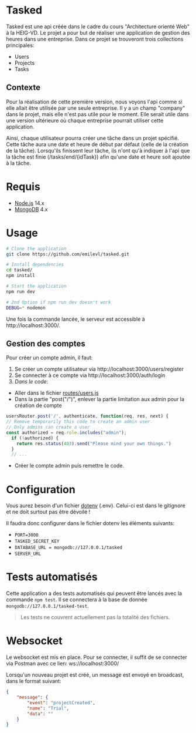 # Tasked
Tasked est une api créée dans le cadre du cours "Architecture orienté Web" à la HEIG-VD.
Le projet a pour but de réaliser une application de gestion des heures dans une entreprise.
Dans ce projet se trouveront trois collections principales: 
- Users
- Projects
- Tasks

## Contexte
Pour la réalisation de cette première version, nous voyons l'api comme si elle allait être utilisée par une seule entreprise. 
Il y a un champ "company" dans le projet, mais elle n'est pas utile pour le moment. Elle serait utile dans une version ultérieure où chaque entreprise pourrait utiliser cette application.

Ainsi, chaque utilisateur pourra créer une tâche dans un projet spécifié. Cette tâche aura une date et heure de début par défaut (celle de la création de la tâche). Lorsqu'ils finissent leur tâche, ils n'ont qu'à indiquer à l'api que la tâche est finie (/tasks/end/{idTask}) afin qu'une date et heure soit ajoutée à la tâche. 

# Requis
- [Node.js](https://nodejs.org/en/) 14.x
- [MongoDB](mongodb.com) 4.x

# Usage
```bash
# Clone the application
git clone https://github.com/emilevl/tasked.git

# Install dependencies
cd tasked/
npm install

# Start the application
npm run dev

# 2nd Option if npm run dev doesn't work
DEBUG=* nodemon
```
Une fois la commande lancée, le serveur est accessible à http://localhost:3000/.

## Gestion des comptes
Pour créer un compte admin, il faut:
1. Se créer un compte utilisateur via http://localhost:3000/users/register
2. Se connecter à ce compte via http://localhost:3000/auth/login
3. *Dans le code*: 
  - Aller dans le fichier [routes/users.js](routes/users.js)
  - Dans la partie "post("/")", enlever la partie limitation aux admin pour la création de compte
  ```javascript
  usersRouter.post('/', authenticate, function(req, res, next) {
  // Remove temporarily this code to create an admin user.
  // Only admins can create a user
  const authorized = req.role.includes("admin");
    if (!authorized) {
      return res.status(403).send("Please mind your own things.")
    }
    // ...
  ```
  - Créer le compte admin puis remettre le code.

# Configuration
Vous aurez besoin d'un fichier [dotenv](https://www.npmjs.com/package/dotenv) (.env). Celui-ci est dans le gitignore et ne doit surtout pas être dévoilé !

Il faudra donc configurer dans le fichier dotenv les éléments suivants: 
- `PORT=3000`
- `TASKED_SECRET_KEY`
- `DATABASE_URL = mongodb://127.0.0.1/tasked` 
- `SERVER_URL`

# Tests automatisés
Cette application a des tests automatisés qui peuvent être lancés avec la commande `npm test`.
Il se connectera à la base de donnée `mongodb://127.0.0.1/tasked-test`.

> Les tests ne couvrent actuellement pas la totalité des fichiers.

# Websocket
Le websocket est mis en place.
Pour se connecter, il suffit de se connecter via Postman avec ce lien: ws://localhost:3000/

Lorsqu'un nouveau projet est créé, un message est envoyé en broadcast, dans le format suivant:
```json
{
    "message": {
        "event": "projectCreated",
        "name": "Trial",
        "data": ""
    }
}
```

